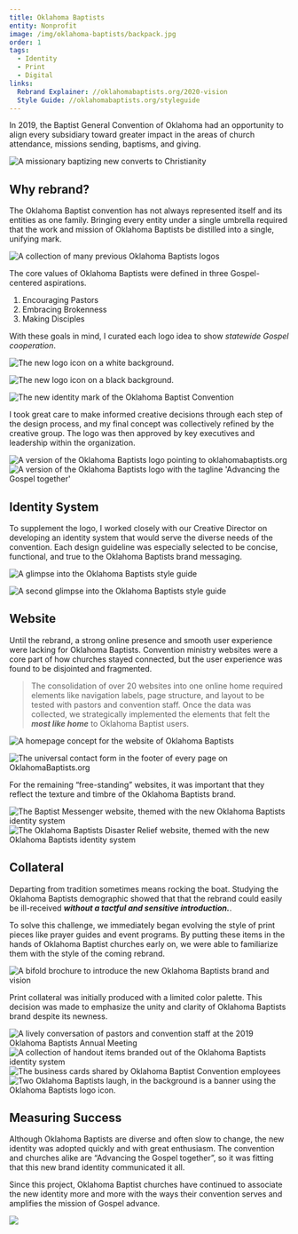 ```yaml
---
title: Oklahoma Baptists
entity: Nonprofit
image: /img/oklahoma-baptists/backpack.jpg
order: 1
tags:
  - Identity
  - Print
  - Digital
links:
  Rebrand Explainer: //oklahomabaptists.org/2020-vision
  Style Guide: //oklahomabaptists.org/styleguide
---
```


In 2019, the Baptist General Convention of Oklahoma had an opportunity to align every subsidiary toward greater impact in the areas of church attendance, missions sending, baptisms, and giving.

![A missionary baptizing new converts to Christianity](/img/oklahoma-baptists/river-baptism.jpg)


## Why rebrand?

The Oklahoma Baptist convention has not always represented itself and its entities as one family. Bringing every entity under a single umbrella required that the work and mission of Oklahoma Baptists be distilled into a single, unifying mark.

![A collection of many previous Oklahoma Baptists logos](/img/oklahoma-baptists/old-logos.png)

The core values of Oklahoma Baptists were defined in three Gospel-centered aspirations.

1. Encouraging Pastors
2. Embracing Brokenness
3. Making Disciples

With these goals in mind, I curated each logo idea to show *statewide Gospel cooperation*.

![The new logo icon on a white background.](/img/oklahoma-baptists/icon-light.svg)

![The new logo icon on a black background.](/img/oklahoma-baptists/icon-dark.svg)

![The new identity mark of the Oklahoma Baptist Convention](/img/oklahoma-baptists/logo.png)

<p class="center">
  I took great care to make informed creative decisions through each step of the design process, and my final concept was collectively refined by the creative group. The logo was then approved by key executives and leadership within the organization.
</p>

<div class="grid">
  <img alt="A version of the Oklahoma Baptists logo pointing to oklahomabaptists.org" src="/img/oklahoma-baptists/logo-web.png" />
  <img alt="A version of the Oklahoma Baptists logo with the tagline 'Advancing the Gospel together'" src="/img/oklahoma-baptists/logo-tagline.png" />
</div>


## Identity System

To supplement the logo, I worked closely with our Creative Director on developing an identity system that would serve the diverse needs of the convention. Each design guideline was especially selected to be concise, functional, and true to the Oklahoma Baptists brand messaging.

![A glimpse into the Oklahoma Baptists style guide](/img/oklahoma-baptists/style-guide.jpg)

![A second glimpse into the Oklahoma Baptists style guide](/img/oklahoma-baptists/style-guide-2.jpg)


## Website

Until the rebrand, a strong online presence and smooth user experience were lacking for Oklahoma Baptists. Convention ministry websites were a core part of how churches stayed connected, but the user experience was found to be disjointed and fragmented.

> The consolidation of over 20 websites into one online home required elements like navigation labels, page structure, and layout to be tested with pastors and convention staff. Once the data was collected, we strategically implemented the elements that felt the ***most like home*** to Oklahoma Baptist users.

![A homepage concept for the website of Oklahoma Baptists](/img/oklahoma-baptists/homepage.jpg)

![The universal contact form in the footer of every page on OklahomaBaptists.org](/img/oklahoma-baptists/contact-form.jpg)

<p class="center">
  For the remaining &ldquo;free-standing&rdquo; websites, it was important that they reflect the texture and timbre of the Oklahoma Baptists brand.
</p>

<div class="grid">
  <img alt="The Baptist Messenger website, themed with the new Oklahoma Baptists identity system" src="/img/oklahoma-baptists/messenger.jpg" />
  <img alt="The Oklahoma Baptists Disaster Relief website, themed with the new Oklahoma Baptists identity system" src="/img/oklahoma-baptists/dr.jpg" />
</div>


## Collateral

Departing from tradition sometimes means rocking the boat. Studying the Oklahoma Baptists demographic showed that that the rebrand could easily be ill-received ***without a tactful and sensitive introduction.***.

To solve this challenge, we immediately began evolving the style of print pieces like prayer guides and event programs. By putting these items in the hands of Oklahoma Baptist churches early on, we were able to familiarize them with the style of the coming rebrand.

![A bifold brochure to introduce the new Oklahoma Baptists brand and vision](/img/oklahoma-baptists/bifold.jpg)

<p class="center">
  Print collateral was initially produced with a limited color palette. This decision was made to emphasize the unity and clarity of Oklahoma Baptists brand despite its newness.
</p>

<div class="grid">
  <img alt="A lively conversation of pastors and convention staff at the 2019 Oklahoma Baptists Annual Meeting" src="/img/oklahoma-baptists/party-2.jpg" />
  <img alt="A collection of handout items branded out of the Oklahoma Baptists identity system" src="/img/oklahoma-baptists/swag.jpg" />
  <img alt="The business cards shared by Oklahoma Baptist Convention employees" src="/img/oklahoma-baptists/business-cards.jpg" />
  <img alt="Two Oklahoma Baptists laugh, in the background is a banner using the Oklahoma Baptists logo icon." src="/img/oklahoma-baptists/party.jpg" />
</div>


## Measuring Success

Although Oklahoma Baptists are diverse and often slow to change, the new identity was adopted quickly and with great enthusiasm. The convention and churches alike are “Advancing the Gospel together”, so it was fitting that this new brand identity communicated it all.

Since this project, Oklahoma Baptist churches have continued to associate the new identity more and more with the ways their convention serves and amplifies the mission of Gospel advance.

![](/img/oklahoma-baptists/wheat.jpg)
